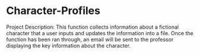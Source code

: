 # Character-Profiles
Project Description: This function collects information about a fictional character that a user inputs and updates the information into a file. Once the function has been ran through, an email will be sent to the professor displaying the key information about the character.
